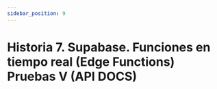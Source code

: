 ```yaml
---
sidebar_position: 9
---
```


# Historia 7. Supabase. Funciones en tiempo real (Edge Functions) Pruebas V (API DOCS)
